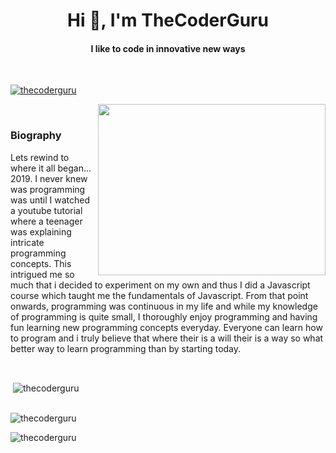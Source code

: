 <h1 align="center">Hi 👋, I'm TheCoderGuru</h1>
<h4 align="center">I like to code in innovative new ways</h4>

<br>

<p align="left"> <a href="https://github.com/ryo-ma/github-profile-trophy"><img src="https://github-profile-trophy.vercel.app/?username=thecoderguru" alt="thecoderguru" /></a> </p>

<img align="right" height="274px" width="364px" src="https://cdn.dribbble.com/users/1025838/screenshots/6220885/devguy3.gif">

<br>

<h3>Biography</h3>

Lets rewind to where it all began... 2019. I never knew was programming was until I watched a youtube tutorial where a teenager was explaining intricate programming concepts. This intrigued me so much that i decided to experiment on my own and thus I did a Javascript course which taught me the fundamentals of Javascript. From that point onwards, programming was continuous in my life and while my knowledge of programming is quite small, I thoroughly enjoy programming and having fun learning new programming concepts everyday. Everyone can learn how to program and i truly believe that where their is a will their is a way so what better way to learn programming than by starting today.

<br>
<p>&nbsp;<img align="center" src="https://github-readme-stats.vercel.app/api?username=thecoderguru&show_icons=true&locale=en&layout=10" alt="thecoderguru" /></p>
<br>
<img align="center" src="https://github-readme-stats.vercel.app/api/top-langs/?username=TheCoderGuru&layout=compact" alt="thecoderguru" />


<p><img align="center" src="https://github-readme-streak-stats.herokuapp.com/?user=thecoderguru&" alt="thecoderguru" /></p>
